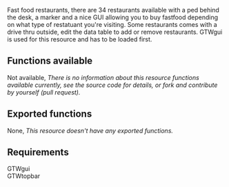 Fast food restaurants, there are 34 restaurants available with a ped behind the desk, a marker and a nice 
GUI allowing you to buy fastfood depending on what type of restatuant you're visiting. Some restaurants 
comes with a drive thru outside, edit the data table to add or remove restaurants. GTWgui is used for this 
resource and has to be loaded first.

## Functions available

Not available, _There is no information about this resource functions available currently, see the source code for details, or fork and contribute by yourself (pull request)._

## Exported functions

None, _This resource doesn't have any exported functions._

## Requirements

GTWgui<br>
GTWtopbar
